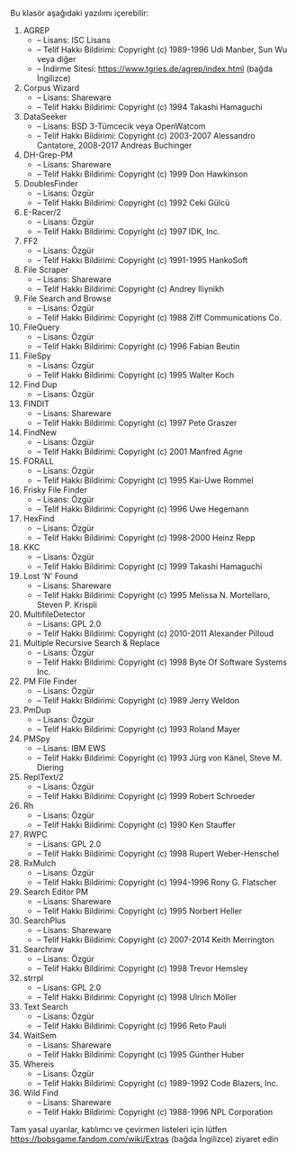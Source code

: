Bu klasör aşağıdaki yazılımı içerebilir:

1. AGREP
   - – Lisans: ISC Lisans
   - – Telif Hakkı Bildirimi: Copyright (c) 1989-1996 Udi Manber, Sun Wu veya diğer
   - – İndirme Sitesi: https://www.tgries.de/agrep/index.html (bağda İngilizce)
2. Corpus Wizard
   - – Lisans: Shareware
   - – Telif Hakkı Bildirimi: Copyright (c) 1994 Takashi Hamaguchi
3. DataSeeker
   - – Lisans: BSD 3-Tümcecik veya OpenWatcom
   - – Telif Hakkı Bildirimi: Copyright (c) 2003-2007 Alessandro Cantatore, 2008-2017 Andreas Buchinger
4. DH-Grep-PM
   - – Lisans: Shareware
   - – Telif Hakkı Bildirimi: Copyright (c) 1999 Don Hawkinson
5. DoublesFinder
   - – Lisans: Özgür
   - – Telif Hakkı Bildirimi: Copyright (c) 1992 Ceki Gülcü
6. E-Racer/2
   - – Lisans: Özgür
   - – Telif Hakkı Bildirimi: Copyright (c) 1997 IDK, Inc.
7. FF2
   - – Lisans: Özgür
   - – Telif Hakkı Bildirimi: Copyright (c) 1991-1995 HankoSoft
8. File Scraper
   - – Lisans: Shareware
   - – Telif Hakkı Bildirimi: Copyright (c) Andrey Iliynikh
9. File Search and Browse
   - – Lisans: Özgür
   - – Telif Hakkı Bildirimi: Copyright (c) 1988 Ziff Communications Co.
10. FileQuery
    - – Lisans: Özgür
    - – Telif Hakkı Bildirimi: Copyright (c) 1996 Fabian Beutin
11. FileSpy
    - – Lisans: Özgür
    - – Telif Hakkı Bildirimi: Copyright (c) 1995 Walter Koch
12. Find Dup
    - – Lisans: Özgür
13. FINDIT
    - – Lisans: Shareware
    - – Telif Hakkı Bildirimi: Copyright (c) 1997 Pete Graszer
14. FindNew
    - – Lisans: Özgür
    - – Telif Hakkı Bildirimi: Copyright (c) 2001 Manfred Agne
15. FORALL
    - – Lisans: Özgür
    - – Telif Hakkı Bildirimi: Copyright (c) 1995 Kai-Uwe Rommel
16. Frisky File Finder
    - – Lisans: Özgür
    - – Telif Hakkı Bildirimi: Copyright (c) 1996 Uwe Hegemann
17. HexFind
    - – Lisans: Özgür
    - – Telif Hakkı Bildirimi: Copyright (c) 1998-2000 Heinz Repp
18. KKC
    - – Lisans: Özgür
    - – Telif Hakkı Bildirimi: Copyright (c) 1999 Takashi Hamaguchi
19. Lost 'N' Found
    - – Lisans: Shareware
    - – Telif Hakkı Bildirimi: Copyright (c) 1995 Melissa N. Mortellaro, Steven P. Krispli
20. MultifileDetector
    - – Lisans: GPL 2.0
    - – Telif Hakkı Bildirimi: Copyright (c) 2010-2011 Alexander Pilloud
21. Multiple Recursive Search & Replace
    - – Lisans: Özgür
    - – Telif Hakkı Bildirimi: Copyright (c) 1998 Byte Of Software Systems Inc.
22. PM File Finder
    - – Lisans: Özgür
    - – Telif Hakkı Bildirimi: Copyright (c) 1989 Jerry Weldon
23. PmDup
    - – Lisans: Özgür
    - – Telif Hakkı Bildirimi: Copyright (c) 1993 Roland Mayer
24. PMSpy
    - – Lisans: IBM EWS
    - – Telif Hakkı Bildirimi: Copyright (c) 1993 Jürg von Känel, Steve M. Diering
25. ReplText/2
    - – Lisans: Özgür
    - – Telif Hakkı Bildirimi: Copyright (c) 1999 Robert Schroeder
26. Rh
    - – Lisans: Özgür
    - – Telif Hakkı Bildirimi: Copyright (c) 1990 Ken Stauffer
27. RWPC
    - – Lisans: GPL 2.0
    - – Telif Hakkı Bildirimi: Copyright (c) 1998 Rupert Weber-Henschel
28. RxMulch
    - – Lisans: Özgür
    - – Telif Hakkı Bildirimi: Copyright (c) 1994-1996 Rony G. Flatscher
29. Search Editor PM
    - – Lisans: Shareware
    - – Telif Hakkı Bildirimi: Copyright (c) 1995 Norbert Heller
30. SearchPlus
    - – Lisans: Shareware
    - – Telif Hakkı Bildirimi: Copyright (c) 2007-2014 Keith Merrington
31. Searchraw
    - – Lisans: Özgür
    - – Telif Hakkı Bildirimi: Copyright (c) 1998 Trevor Hemsley
32. strrpl
    - – Lisans: GPL 2.0
    - – Telif Hakkı Bildirimi: Copyright (c) 1998 Ulrich Möller
33. Text Search
    - – Lisans: Özgür
    - – Telif Hakkı Bildirimi: Copyright (c) 1996 Reto Pauli
34. WaitSem
    - – Lisans: Shareware
    - – Telif Hakkı Bildirimi: Copyright (c) 1995 Günther Huber
35. Whereis
    - – Lisans: Özgür
    - – Telif Hakkı Bildirimi: Copyright (c) 1989-1992 Code Blazers, Inc.
36. Wild Find
    - – Lisans: Shareware
    - – Telif Hakkı Bildirimi: Copyright (c) 1988-1996 NPL Corporation

Tam yasal uyarılar, katılımcı ve çevirmen listeleri için lütfen https://bobsgame.fandom.com/wiki/Extras (bağda İngilizce) ziyaret edin
